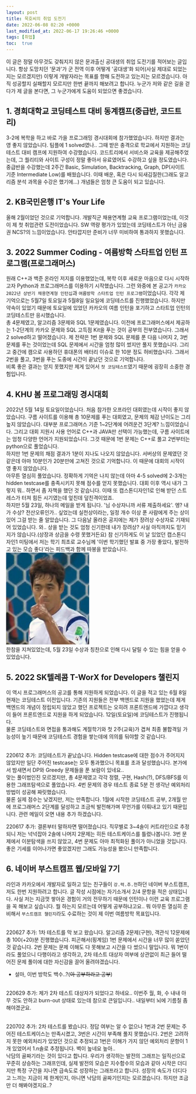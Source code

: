 ```yaml
---
layout: post
title: 묵호씨의 취업 도전기
date: 2022-06-08 02:20 +0000
last_modified_at: 2022-06-17 19:26:46 +0000
tags: [취업]
toc:  true
---
```


이 글은 정말 아무것도 갖춰지지 않은 문과출신 공대생의 취업 도전기를 적어보는 글입니다. 항상 도망치던 '문과'가 군 전역 이후 어떻게 '공대생'화 되어(사실 제대로 되었는지는 모르겠지만) 이렇게 개발자라는 목표를 향해 도전하고 있는지는 모르겠습니다. 아직 성공할지 실패할지 모르지만 한번 끝까지 해보려고 합니다. 누군가 저와 같은 길을 걷다가 제 글을 본다면, 그 누군가에게 도움이 되었으면 좋겠습니다.<br>

## 1. 경희대학교 코딩테스트 대비 동계캠프(중급반, 코드트리)<br>
3-2에 복학을 하고 바로 가을 프로그래밍 경시대회에 참가했었습니다. 하지만 결과는 영 좋지 않았습니다. 팀플에 1 solved였나.. 그때 받은 충격으로 학교에서 지원하는 코딩테스트 대비 캠프에 지원하여 수강했습니다. 코드트리에서 서비스와 교육을 제공해주었는데, 그 퀄리티와 사이트 구성이 정말 좋아서 유료였어도 수강하고 싶을 정도였습니다.<br>
중급반을 수강했는데 2주간 Basic, Simulation, Backtracking, Graph, DP(사이트 기준 Intermediate Low)를 배웠습니다. 이때 배운, 혹은 다시 되새김질한(그래도 알고리즘 분석 과목을 수강은 했기에...) 개념들은 엄청 큰 도움이 되고 있습니다.<br>

## 2. KB국민은행 IT's Your Life<br>
올해 2월이었던 것으로 기억합니다. 개발직군 채용연계형 교육 프로그램이었는데, 이것이 제 첫 취업관련 도전이었습니다. SW 역량 평가가 있었는데 코딩테스트가 아닌 금융권 NCS?의 느낌이었습니다. 안타깝지만 준비가 너무 미비하여 통과하지 못했습니다.<br>

## 3. 2022 Summer Coding - 여름방학 스타트업 인턴 프로그램(프로그래머스)<br>
원래 C++과 백준 온라인 저지를 이용했었는데, 복학 이후 새로운 마음으로 다시 시작하고자 Python과 프로그래머스를 이용하기 시작했습니다. 그런 와중에 본 공고가 ``카카오 2022년 상반기 채용연계형 인턴십``과 ``여름방학 스타트업 인턴 프로그램``이었습니다. 각각 제 기억으로는 5월7일 토요일과 5월8일 일요일에 코딩테스트를 진행했었습니다. 하지만 약속이 있었기 때문에 토요일에 있었던 카카오의 여름 인턴을 포기하고 스타트업 인턴의 코딩테스트만 응시했습니다.<br>
총 4문제였고, 알고리즘 3문제와 SQL 1문제였습니다. 이전에 프로그래머스에서 제공하는 1-2단계의 카카오 문제와 SQL 고득점 Kit을 푸는 것이 공부의 전부였습니다. 그래서 2 solved하고 떨어졌습니다. 제 전략은 1번 문제와 SQL 문제를 푼 다음 나머지 2, 3번 문제를 푸는 것이었는데 SQL 문제에서 시간을 엄청 많이 썼지만 풀지 못했습니다. 그리고 중간에 캠으로 사용하던 휴대폰의 배터리 이슈로 한 10분 정도 허비했습니다. 그래서 2번을 풀고, 3번을 푸는 도중에 시간이 끝났던 것으로 기억합니다.<br>
비록 좋은 결과는 얻지 못했지만 제게 있어서 ``첫 코딩테스트``였기 때문에 굉장히 소중한 경험입니다.<br>

## 4. KHU 봄 프로그래밍 경시대회<br>
2022년 5월 14일 토요일이었습니다. 처음 참가한 오프라인 대회였는데 시작이 좋지 않았습니다. 구름 사이트를 이용해 총 10문제를 푸는 대회였고, 문제의 체감 난이도는 그리 높지 않았습니다. 대부분 프로그래머스 기준 1~2단계에 어려운건 3단계? 느낌이었습니다. 그리고 대회 지원시 사용 언어로 C++과 JAVA만 선택이 가능했는데, 구름 사이트에는 엄청 다양한 언어가 지원되었습니다. 그것 때문에 1번 문제는 C++로 풀고 2번부터는 python으로 풀었습니다.<br>
하지만 1번 문제의 채점 결과가 1분이 지나도 나오지 않았습니다. 서버상의 문제였던 것 같은데 아마 10분인가 20분만에 고쳐진 것으로 기억합니다. 이 때문에 대회의 시작이 영 좋지 않았습니다.<br>
아무튼 열심히 풀었습니다. 정확하게 기억은 나지 않는데 아마 4-5 solved에 2-3개는 hidden testcase를 충족시키지 못해 점수를 얻지 못했습니다. 대회 이후 역시 내가 그렇지 뭐.. 하면서 좀 자책을 했던 것 같습니다. 이때 또 캡스톤디자인1로 인해 받던 스트레스가 터져 힘든 시기였는데 엎친데 덮친격이었죠.<br>
하지만 5월 23일, 하나의 메일을 받게 됩니다. '님 수상자니까 서류 제출하세요'. 엥? 내가 수상? 전산오류인가.. 싶었는데 실천상이라는, 일정 개수 이상 푼 사람에게 주는 상이 있어 그걸 받는 줄 알았습니다. 그 다음날 올라온 공지에는 제가 장려상 수상자로 기재되어 있었습니다. 와.. 상을 받는 것도 엄청 신기한데 내가 장려상? 사실 아직까지도 믿기지가 않습니다.(상장과 상금을 수령 못했거든요) 참 신기하게도 이 날 있었던 캡스톤디자인1 미팅에서 저는 학기 최초로 교수님께 '이번 학기했던 발표 중 가장 좋았다, 발전하고 있는 모습 좋다'라는 피드백과 함께 따봉을 받았습니다.<br>
![겹경사](/assets/img/주멘.jpg)<br>
한참을 지쳐있었는데, 5월 23일 수상과 칭찬으로 인해 다시 달릴 수 있는 힘을 얻을 수 있었습니다.<br>

## 5. 2022 SK텔레콤 T-WorX for Developers 챌린지<br>
이 역시 프로그래머스의 공고를 통해 지원하게 되었습니다. 이 글을 적고 있는 6월 8일 현재는 코딩테스트 이전입니다. 기존의 지원들은 전부 백엔드로 지원을 했었는데 제게 백엔드의 개념이 정립되지 않았고 했던 프로젝트는 오히려 프론트엔드에 가깝다고 생각이 들어 프론트엔드로 지원을 하게 되었습니다. 12일(토요일)에 코딩테스트가 진행됩니다.<br>
물론 코딩테스트와 면접을 통과해도 계절학기와 첫 2주(교육)가 겹쳐 최종 불합격일 가능성이 높기 때문에 코딩테스트 경험을 쌓는데에 의의를 둬야할 것 같습니다.<br><br>

220612 추가: 코딩테스트가 끝났습니다. Hidden testcase에 대한 점수가 주어지지 않았지만 일단 주어진 testcase는 모두 통과했으니 목표를 초과 달성했습니다. 본가에서 밤새면서 DP와 Greedy 문제들을 푼 보람이 있네요..<br>
맞는 풀이법인진 모르겠지만, 총 4문제였고 각각 정렬, 구현, Hash(?), DFS/BFS를 이용한 그래프탐색으로 풀었습니다. 4번 문제의 경우 테스트 종료 5분 전 생각난 예외처리 방법이 성공해 짜릿했습니다.<br>
물론 실제 점수는 낮겠지만, 저는 만족합니다. 1월에 시작한 코딩테스트 공부, 2개월 만에 프로그래머스 2단계를 달성하고 조금씩 발전해가며 무언가를 이뤄내고 있기 때문입니다. 관련 메일이 오면 내용 추가 하겠습니다.<br>

220617 추가: 결론부터 말하자면 떨어졌습니다. 직무별로 3~4솔이 커트라인으로 추정되니 저는 넉넉잡아 2솔에 나머지 2문제는 히든 테스트케이스를 틀렸나봅니다. 3번 문제에서 이분탐색을 쓰지 않았고, 4번 문제도 아마 최적화된 풀이가 아니었을 것입니다. 좋은 기세를 이어나가면 좋았겠지만 그래도 가능성을 봤으니 만족합니다.<br>

## 6. 네이버 부스트캠프 웹/모바일 7기<br>
라인과 카카오에서 개발자로 일하고 있는 친구들이 ``강.력.추.천``하던 네이버 부스트캠프, 저도 한번 지원하려고 합니다. 글 작성 시점에는 자기소개서 2/4 문항을 적은 상태입니다. 사실 저는 지금껏 쌓아온 경험이 거의 전무하기 때문에 인턴이나 이런 교육 프로그램을 꼭 해보고 싶습니다. 뭘 하는지 모르는데 어떻게 공부하냐고요.. 뭐 아무튼 열심히 준비해서 ``부스트캠프 챌린지``라도 수료하는 것이 제 이번 여름방학 목표입니다.<br><br>

220627 추가: 1차 테스트를 막 보고 왔습니다. 알고리즘 2문제(구현), 객관식 12문제에 총 100(+20)분 진행했습니다. 피곤해서(핑계임) 1번 문제에서 시간을 너무 많이 쏟았던 것 같습니다. 2번 문제는 문제 이해도 다 못해보고 시간을 다 썼으니 말입니다. 뭐 1번이라도 풀었으니 다행이라고 생각하고, 2차 테스트 대상자 여부에 상관없이 최근 들어 떨어진 문제 풀이에 대한 자신감을 끌어 올려야겠습니다.<br>
- 설마, 이번 방학도 백수..?(~~아 공부하라고 공부~~)<br><br>

220629 추가: 제가 2차 테스트 대상자가 되었다고 하네요.. 이번주 월, 화, 수 내내 아무 것도 안하고 burn-out 상태로 있는데 참으로 큰일입니다.. 내일부터 뇌에 기름칠 좀 해야겠군요.<br><br>

220702 추가: 2차 테스트를 봤습니다. 정답 여부는 알 수 없으나 1번과 2번 문제는 주어진 테스트케이스는 만족시켰고, 3번은 시간이 부족해 풀지 못했습니다. 2번은 고려하지 못한 예외처리가 있었던 것으로 추정되고 1번은 이해가 가지 않던 예외처리 문항이 1개 있었어서 1.n솔로 추정됩니다. 벽이 높네요 높아..<br>
낙담의 골짜기라는 것이 있다고 합니다. 우리가 생각하는 발전의 그래프는 일직선으로 꾸준히 상승하는 그래프인데, 실제 발전의 모습은 지수함수의 모습과 같아 시작은 더디지만 특정 구간을 지나면 급속도로 성장하는 그래프라고 합니다. 성장의 속도가 더디다고 느끼는 지금이 제 한계인지, 아니면 낙담의 골짜기인지는 모르겠습니다. 하지만 조금만 더 해봐야겠지요..?<br><br>


